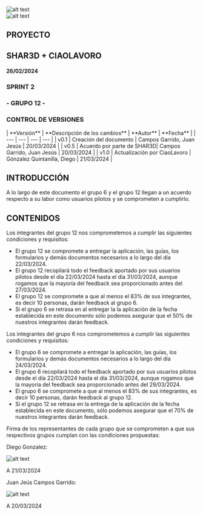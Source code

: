 ![alt text](/img/logo.png)  
![alt text](/img/CL.png)


## **PROYECTO**

## **SHAR3D + CIAOLAVORO**

#### 26/02/2024

### **SPRINT 2**

### **- GRUPO 12 -** 

### **CONTROL DE VERSIONES**
<div class="markdown-table">
| **Versión** | **Descripción de los cambios** | **Autor** | **Fecha** |
| --- | --- | --- | --- |
| v0.1 | Creación del documento | Campos Garrido, Juan Jesús | 20/03/2024 |
| v0.5 | Acuerdo por parte de SHAR3D| Campos Garrido, Juan Jesús | 20/03/2024 |
| v1.0 | Actualización por CiaoLavoro | Gónzalez Quintanilla, Diego | 21/03/2024 |
</div>

## INTRODUCCIÓN
A lo largo de este documento el grupo 6 y el grupo 12 llegan a un acuerdo respecto a su labor como usuarios pilotos y se comprometen a cumplirlo.

## CONTENIDOS
Los integrantes del grupo 12 nos comprometemos a cumplir las siguientes condiciones y requisitos:
+ El grupo 12 se compromete a entregar la aplicación, las guías, los formularios y demás documentos necesarios a lo largo del día 22/03/2024.
+ El grupo 12 recopilará todo el feedback aportado por sus usuarios pilotos desde el día 22/03/2024 hasta el día 31/03/2024, aunque rogamos que la mayoría del feedback sea proporcionado antes del 27/03/2024.
+ El grupo 12 se compromete a que al menos el 83% de sus integrantes, es decir 10 personas, darán feedback al grupo 6.
+ Si el grupo 6 se retrasa en al entregar la la aplicación de la fecha establecida en este documento sólo podemos asegurar que el 50% de nuestros integrantes darán feedback.

Los integrantes del grupo 6 nos comprometemos a cumplir las siguientes condiciones y requisitos:

+ El grupo 6 se compromete a entregar la aplicación, las guías, los formularios y demás documentos necesarios a lo largo del día 24/03/2024.
+ El grupo 6 recopilará todo el feedback aportado por sus usuarios pilotos desde el día 22/03/2024 hasta el día 31/03/2024, aunque rogamos que la mayoría del feedback sea proporcionado antes del 29/03/2024.
+ El grupo 6 se compromete a que al menos el 83% de sus integrantes, es decir 10 personas, darán feedback al grupo 12.
+ Si el grupo 12 se retrasa en la entrega de la aplicación de la fecha establecida en este documento, sólo podemos asegurar que el 70% de nuestros integrantes darán feedback.

Firma de los representantes de cada grupo que se comprometen a que sus respectivos grupos cumplan con las condiciones propuestas:

Diego Gonzalez:

![alt text](/img/firma_cl.png)

A 21/03/2024

Juan Jeús Campos Garrido:

![alt text](/img/firma_guaje.png)

A 20/03/2024